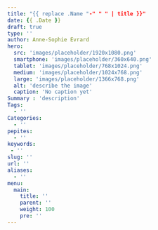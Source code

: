```yaml
---
title: "{{ replace .Name "-" " " | title }}"
date: {{ .Date }}
draft: true
type: ''
author: Anne-Sophie Evrard
hero:
  src: 'images/placeholder/1920x1080.png'
  smartphone: 'images/placeholder/360x640.png'
  tablet: 'images/placeholder/768x1024.png'
  medium: 'images/placeholder/1024x768.png'
  large: 'images/placeholder/1366x768.png'
  alt: 'describe the image'
  caption: 'No caption yet'
Summary : 'description'
Tags:
  - ''
Categories:
  - ''
pepites:
  - ''
keywords:
 - ''
slug: ''
url: ''
aliases:
  - ''
menu:
  main:
    title: ''
    parent: ''
    weight: 100
    pre: ''
---
```

